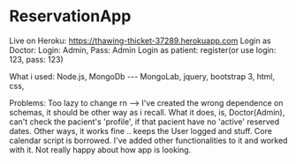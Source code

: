 # ReservationApp

Live on Heroku: https://thawing-thicket-37289.herokuapp.com
Login as Doctor: Login: Admin, Pass: Admin
Login as patient: register(or use login: 123, pass: 123)

What i used: 
Node.js, 
MongoDb  --- MongoLab,
jquery,
bootstrap 3,
html,
css,



Problems: 
Too lazy to change rn --> I've created the wrong dependence on schemas, it should be other way as i recall. 
What it does, is, Doctor(Admin), can't check the pacient's 'profile', if that pacient have no 'active' reserved dates.
Other ways, it works fine .. keeps the User logged and stuff. 
Core calendar script is borrowed. I've added other functionalities to it and worked with it.
Not really happy about how app is looking.
